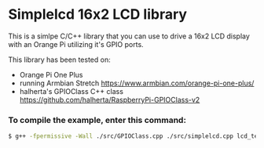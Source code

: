 # Simplelcd 16x2 LCD library 
This is a simlpe C/C++ library that you can use to drive a 16x2 LCD display with an Orange Pi utilizing it's GPIO ports.

This library has been tested on:
- Orange Pi One Plus
- running Armbian Stretch https://www.armbian.com/orange-pi-one-plus/
- halherta's GPIOClass C++ class https://github.com/halherta/RaspberryPi-GPIOClass-v2

### To compile the example, enter this command:
```sh
$ g++ -fpermissive -Wall ./src/GPIOClass.cpp ./src/simplelcd.cpp lcd_test.cpp -o lcd_test 
```
  
